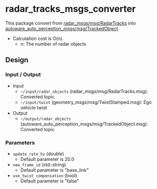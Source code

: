 # radar_tracks_msgs_converter

This package convert from [radar_msgs/msg/RadarTracks](https://github.com/ros-perception/radar_msgs/blob/ros2/msg/RadarTracks.msg) into [autoware_auto_perception_msgs/msg/TrackedObject](https://gitlab.com/autowarefoundation/autoware.auto/autoware_auto_msgs/-/blob/master/autoware_auto_perception_msgs/msg/TrackedObject.idl).

- Calculation cost is O(n).
  - n: The number of radar objects

## Design
### Input / Output

- Input
  - `~/input/radar_objects` (radar_msgs/msg/RadarTracks.msg): Converted topic
  - `~/input/twist` (geometry_msgs/msg/TwistStamped.msg): Ego vehicle twist
- Output
  - `~/output/radar_objects` (autoware_auto_perception_msgs/msg/TrackedObject.msg): Converted topic

### Parameters

- `update_rate_hz` (double)
  - Default parameter is 20.0
- `new_frame_id` (std::string)
  - Default parameter is "base_link"
- `use_twist_compensation` (bool)
  - Default parameter is "false"
